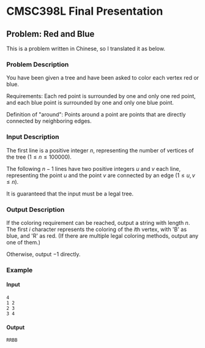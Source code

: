 # CMSC398L Final Presentation

## Problem: Red and Blue

This is a problem written in Chinese, so I translated it as below.

### Problem Description

You have been given a tree and have been asked to color each vertex red or blue.

Requirements: Each red point is surrounded by one and only one red point, and each blue point is surrounded by one and only one blue point.

Definition of "around": Points around a point are points that are directly connected by neighboring edges.

### Input Description

The first line is a positive integer $n$, representing the number of vertices of the tree ($1 \le n \le 100000$).

The following $n-1$ lines have two positive integers $u$ and $v$ each line, representing the point $u$ and the point $v$ are connected by an edge ($1 \le u, v \le n$).

It is guaranteed that the input must be a legal tree.

### Output Description

If the coloring requirement can be reached, output a string with length $n$. The first $i$ character represents the coloring of the $i$th vertex, with 'B' as blue, and 'R' as red. (If there are multiple legal coloring methods, output any one of them.) 

Otherwise, output $-1$ directly.

### Example

#### Input

```
4
1 2
2 3
3 4
```

#### Output

```
RRBB
```
